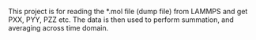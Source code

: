 This project is for reading the *.mol file (dump file) from LAMMPS and get PXX, PYY, PZZ etc.
The data is then used to perform summation, and averaging across time domain.
